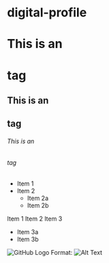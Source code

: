 # digital-profile


# This is an <h1> tag
## This is an <h2> tag
###### This is an <h6>tag
  
* Item 1
* Item 2
  * Item 2a
  * Item 2b

Item 1
Item 2
Item 3
* Item 3a
* Item 3b

![GitHub Logo](/images/logo.png)
Format: ![Alt Text](https://cdn.britannica.com/79/20279-050-ECDF21A7/mountain-gorilla-Virunga-National-Park-Democratic-Republic.jpg)





